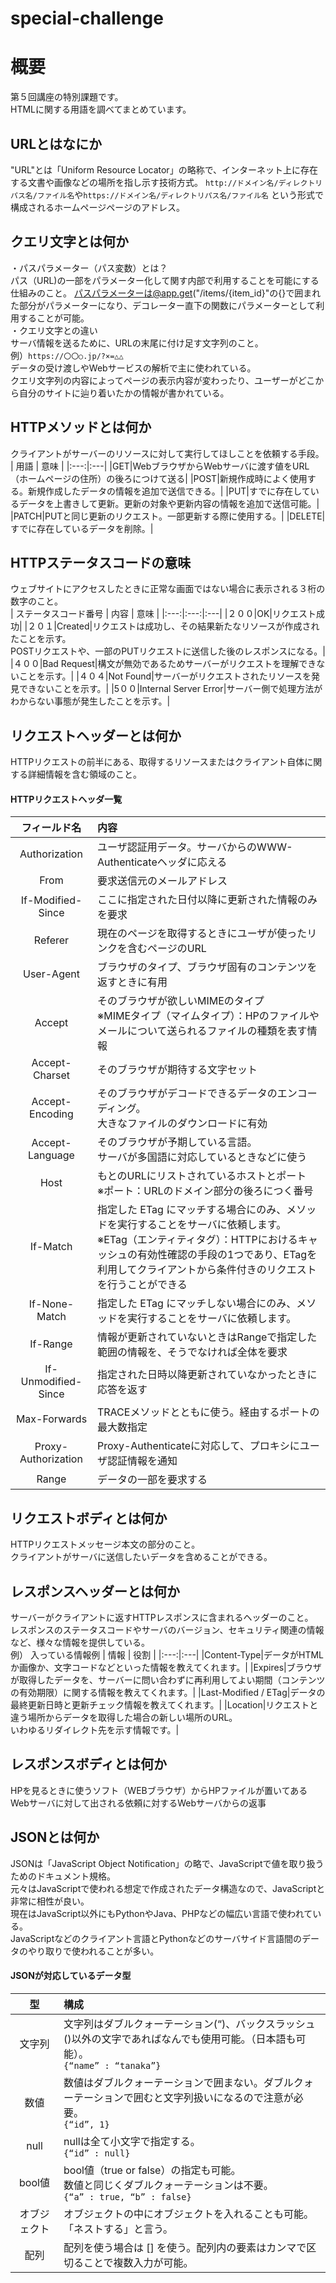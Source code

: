 # special-challenge
# 概要
第５回講座の特別課題です。  
HTMLに関する用語を調べてまとめています。  
## URLとはなにか
"URL"とは「Uniform Resource Locator」の略称で、インターネット上に存在する文書や画像などの場所を指し示す技術方式。
`http://ドメイン名/ディレクトリパス名/ファイル名`や`https://ドメイン名/ディレクトリパス名/ファイル名`
という形式で構成されるホームページページのアドレス。
## クエリ文字とは何か  
・パスパラメーター（パス変数）とは？  
パス（URL)の一部をパラメーター化して関す内部で利用することを可能にする仕組みのこと。
パスパラメーターは@app.get("/items/{item_id}"の{}で囲まれた部分がパラメーターになり、デコレーター直下の関数にパラメーターとして利用することが可能。  
・クエリ文字との違い  
サーバ情報を送るために、URLの末尾に付け足す文字列のこと。  
例）```https://〇〇○.jp/?×=△△```  
データの受け渡しやWebサービスの解析で主に使われている。  
クエリ文字列の内容によってページの表示内容が変わったり、ユーザーがどこから自分のサイトに辿り着いたかの情報が書かれている。
## HTTPメソッドとは何か  
クライアントがサーバーのリソースに対して実行してほしことを依頼する手段。  
| 用語 | 意味 |
|:---:|:---|
|GET|WebブラウザからWebサーバに渡す値をURL（ホームページの住所）の後ろにつけて送る|
|POST|新規作成時によく使用する。新規作成したデータの情報を追加で送信できる。|
|PUT|すでに存在しているデータを上書きして更新。更新の対象や更新内容の情報を追加で送信可能。|
|PATCH|PUTと同じ更新のリクエスト。一部更新する際に使用する。|
|DELETE|すでに存在しているデータを削除。|
## HTTPステータスコードの意味  
ウェブサイトにアクセスしたときに正常な画面ではない場合に表示される３桁の数字のこと。  
| ステータスコード番号 | 内容 | 意味 |
|:---:|:---:|:---|
|２００|OK|リクエスト成功|
|２０１|Created|リクエストは成功し、その結果新たなリソースが作成されたことを示す。<br>POSTリクエストや、一部のPUTリクエストに送信した後のレスポンスになる。|
|４００|Bad Request|構文が無効であるためサーバーがリクエストを理解できないことを示す。|
|４０４|Not Found|サーバーがリクエストされたリソースを発見できないことを示す。|
|5００|Internal Server Error|サーバー側で処理方法がわからない事態が発生したことを示す。|
## リクエストヘッダーとは何か
HTTPリクエストの前半にある、取得するリソースまたはクライアント自体に関する詳細情報を含む領域のこと。  
#### HTTPリクエストヘッダ一覧  
| フィールド名 | 内容 |
|:---:|:---|
|Authorization|ユーザ認証用データ。サーバからのWWW-Authenticateヘッダに応える|
|From|要求送信元のメールアドレス|
|If-Modified-Since|ここに指定された日付以降に更新された情報のみを要求|
|Referer|現在のページを取得するときにユーザが使ったリンクを含むページのURL|
|User-Agent|ブラウザのタイプ、ブラウザ固有のコンテンツを返すときに有用|
|Accept|そのブラウザが欲しいMIMEのタイプ <br>※MIMEタイプ（マイムタイプ）：HPのファイルやメールについて送られるファイルの種類を表す情報|
|Accept-Charset|そのブラウザが期待する文字セット|
|Accept-Encoding|そのブラウザがデコードできるデータのエンコーディング。<br>大きなファイルのダウンロードに有効|
|Accept-Language|そのブラウザが予期している言語。<br>サーバが多国語に対応しているときなどに使う|
|Host|もとのURLにリストされているホストとポート<br>※ポート：URLのドメイン部分の後ろにつく番号|
|If-Match|指定した ETag にマッチする場合にのみ、メソッドを実行することをサーバに依頼します。<br>※ETag（エンティティタグ）：HTTPにおけるキャッシュの有効性確認の手段の1つであり、ETagを利用してクライアントから条件付きのリクエストを行うことができる|
|If-None-Match|指定した ETag にマッチしない場合にのみ、メソッドを実行することをサーバに依頼します。|
|If-Range|情報が更新されていないときはRangeで指定した範囲の情報を、そうでなければ全体を要求|
|If-Unmodified-Since|指定された日時以降更新されていなかったときに応答を返す|
|Max-Forwards|TRACEメソッドとともに使う。経由するポートの最大数指定|
|Proxy-Authorization|Proxy-Authenticateに対応して、プロキシにユーザ認証情報を通知|
|Range|データの一部を要求する|
## リクエストボディとは何か  
HTTPリクエストメッセージ本文の部分のこと。<br>クライアントがサーバに送信したいデータを含めることができる。
## レスポンスヘッダーとは何か  
サーバーがクライアントに返すHTTPレスポンスに含まれるヘッダーのこと。<br>レスポンスのステータスコードやサーバのバージョン、セキュリティ関連の情報など、様々な情報を提供している。  
例） 入っている情報例
| 情報 | 役割 |
|:---:|:---|
|Content-Type|データがHTMLか画像か、文字コードなどといった情報を教えてくれます。|
|Expires|ブラウザが取得したデータを、サーバーに問い合わずに再利用してよい期間（コンテンツの有効期限）に関する情報を教えてくれます。|
|Last-Modified / ETag|データの最終更新日時と更新チェック情報を教えてくれます。|
|Location|リクエストと違う場所からデータを取得した場合の新しい場所のURL。<br>いわゆるリダイレクト先を示す情報です。|
## レスポンスボディとは何か  
HPを見るときに使うソフト（WEBブラウザ）からHPファイルが置いてあるWebサーバに対して出される依頼に対するWebサーバからの返事
## JSONとは何か  
JSONは「JavaScript Object Notification」の略で、JavaScriptで値を取り扱うためのドキュメント規格。  
元々はJavaScriptで使われる想定で作成されたデータ構造なので、JavaScriptと非常に相性が良い。  
現在はJavaScript以外にもPythonやJava、PHPなどの幅広い言語で使われている。  
JavaScriptなどのクライアント言語とPythonなどのサーバサイド言語間のデータのやり取りで使われることが多い。  
#### JSONが対応しているデータ型  
| 型 | 構成 |
|:---:|:---|
|文字列|文字列はダブルクォーテーション(“)、バックスラッシュ(\)以外の文字であればなんでも使用可能。（日本語も可能）。<br>`{“name” : “tanaka”}`|
|数値|数値はダブルクォーテーションで囲まない。ダブルクォーテーションで囲むと文字列扱いになるので注意が必要。<br>`{“id”, 1}`|
|null|nullは全て小文字で指定する。<br>`{“id” : null}`|
|bool値|bool値（true or false）の指定も可能。<br>数値と同じくダブルクォーテーションは不要。<br>`{“a” : true, “b” : false}`|
|オブジェクト|オブジェクトの中にオブジェクトを入れることも可能。「ネストする」と言う。|
|配列|配列を使う場合は [] を使う。配列内の要素はカンマで区切ることで複数入力が可能。|
